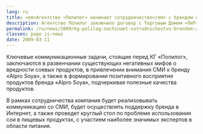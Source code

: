 ```yaml
---
lang: ru
title: <em>Агентство «Полилог» начинает сотрудничество</em> с брендом Alpro Soya
description: Агентство Полилог заключило договор с Торговым Домом «ПиР» на абонентское обслуживание бренда Alpro Soya.
permalink: /ru/news/2009/kg-polilog-nachinaet-sotrudnichestvo-brendom-alpro-soya
classes: page is-news
date: 2009-03-11
---
```


Ключевые коммуникационные задачи, стоящие перед КГ «Полилог», заключаются в развенчании существующих негативных мифов о вредности соевых продуктов, в привлечении внимания СМИ к бренду «Alpro Soya», а также в формировании позитивного восприятия продуктов бренда «Alpro Soya», подчеркивая полезные качества продуктов.

В рамках сотрудничества компания будет реализовывать коммуникацию со СМИ, будет осуществлять поддержку бренда в Интернет, а также проведет круглый стол по проблеме использования сои в пищевых продуктах, с участием наиболее значимых экспертов в области питания.
